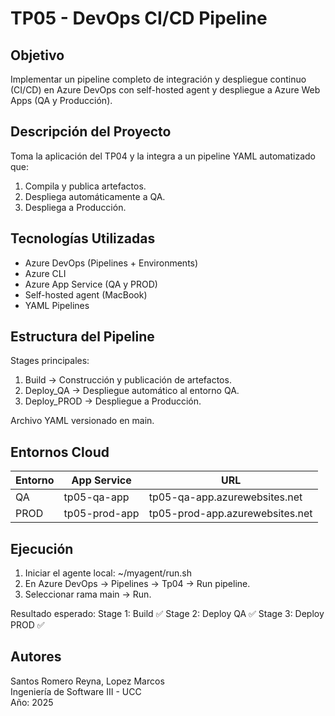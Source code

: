 # TP05 - DevOps CI/CD Pipeline 
 
## Objetivo 
Implementar un pipeline completo de integración y despliegue continuo (CI/CD) en Azure DevOps con self-hosted agent y despliegue a Azure Web Apps (QA y Producción). 
 

 
## Descripción del Proyecto 
Toma la aplicación del TP04 y la integra a un pipeline YAML automatizado que: 
1. Compila y publica artefactos. 
2. Despliega automáticamente a QA. 
3. Despliega a Producción. 
 

 
## Tecnologías Utilizadas 
- Azure DevOps (Pipelines + Environments) 
- Azure CLI 
- Azure App Service (QA y PROD) 
- Self-hosted agent (MacBook) 
- YAML Pipelines 
 

 
## Estructura del Pipeline 
Stages principales: 
1. Build → Construcción y publicación de artefactos. 
2. Deploy_QA → Despliegue automático al entorno QA. 
3. Deploy_PROD → Despliegue a Producción. 
 
Archivo YAML versionado en main. 
 

 
## Entornos Cloud 
| Entorno | App Service | URL | 
|----------|--------------|-----| 
| QA | tp05-qa-app | tp05-qa-app.azurewebsites.net | 
| PROD | tp05-prod-app | tp05-prod-app.azurewebsites.net | 
 

 
## Ejecución 
1. Iniciar el agente local: ~/myagent/run.sh 
2. En Azure DevOps → Pipelines → Tp04 → Run pipeline. 
3. Seleccionar rama main → Run. 
 
Resultado esperado: 
Stage 1: Build ✅ 
Stage 2: Deploy QA ✅ 
Stage 3: Deploy PROD ✅ 
 

 
## Autores 
Santos Romero Reyna, Lopez Marcos   
Ingeniería de Software III - UCC   
Año: 2025 
 